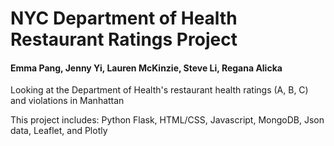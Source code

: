 # NYC Department of Health Restaurant Ratings Project
#### Emma Pang, Jenny Yi, Lauren McKinzie, Steve Li, Regana Alicka

Looking at the Department of Health's restaurant health ratings (A, B, C) and violations in Manhattan

This project includes:
Python Flask, HTML/CSS, Javascript, MongoDB, Json data, Leaflet, and Plotly
